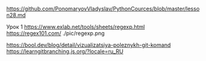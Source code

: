 

https://github.com/PonomaryovVladyslav/PythonCources/blob/master/lesson28.md

Урок 1 
https://www.exlab.net/tools/sheets/regexp.html
https://regex101.com/
./pic/regexp.png

https://bool.dev/blog/detail/vizualizatsiya-poleznykh-git-komand
https://learngitbranching.js.org/?locale=ru_RU

